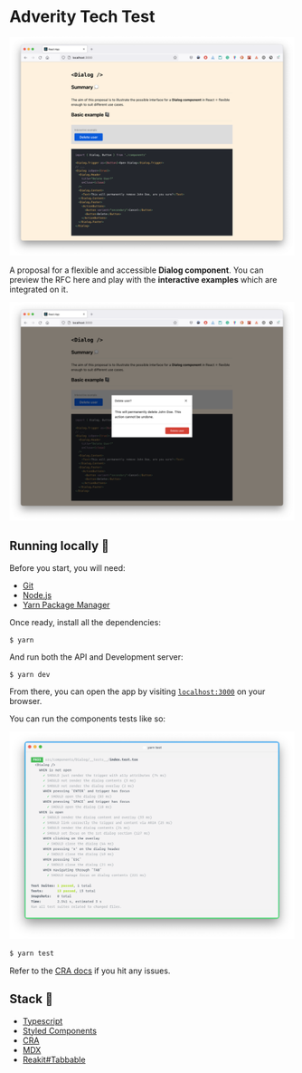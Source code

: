 # Adverity Tech Test

<img src="./.github/images/rfc.png" width="600" />

A proposal for a flexible and accessible **Dialog component**. You can preview the RFC here and play with the **interactive examples** which are integrated on it.

<img src="./.github/images/dialog-open.png" width="600" />

## Running locally 🔖

Before you start, you will need:

- [Git](http://git-scm.com/book/en/v2/Getting-Started-Installing-Git)
- [Node.js](https://nodejs.org/download/)
- [Yarn Package Manager](https://yarnpkg.com/en/)

Once ready, install all the dependencies:

```
$ yarn
```

And run both the API and Development server:

```bash
$ yarn dev
```

From there, you can open the app by visiting [`localhost:3000`](http://localhost:3000/) on your browser.

You can run the components tests like so:

<img src="./.github/images/tests.png" width="600" />

```bash
$ yarn test
```

Refer to the [CRA docs](https://create-react-app.dev/docs/troubleshooting/) if you hit any issues.

## Stack 🧱

- [Typescript](https://www.typescriptlang.org/)
- [Styled Components](https://styled-components.com/)
- [CRA](https://create-react-app.dev/)
- [MDX](https://mdxjs.com/)
- [Reakit#Tabbable](https://reakit.io/docs/tabbable/#main)
